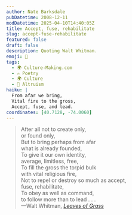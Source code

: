 ```yaml
---
author: Nate Barksdale
pubDatetime: 2008-12-11
modDatetime: 2025-04-10T14:40:05Z
title: Accept, fuse, rehabilitate
slug: accept-fuse-rehabilitate
featured: false
draft: false
description: Quoting Walt Whitman.
emoji: 🔄
tags:
  - 🌍 Culture-Making.com
  - ✍️ Poetry
  - 🌍 Culture
  - 🤝 Altruism
haiku: |
  From afar we bring,  
  Vital fire to the gross,  
  Accept, fuse, and lead.
coordinates: [40.7128, -74.0060]
---
```


> After all not to create only,  
>  or found only,  
> But to bring perhaps from afar  
> what is already founded,  
> To give it our own identity,  
> average, limitless, free,  
> To fill the gross the torpid bulk  
> with vital religious fire,  
> Not to repel or destroy so much as accept,  
> fuse, rehabilitate,  
> To obey as well as command,  
> to follow more than to lead . . .  
> —Walt Whitman, [_Leaves of Grass_](http://books.google.com/books?id=TmESAAAAYAAJ&printsec=frontcover&dq=inauthor:whitman&ei=zIFBSfzPC4q6kwT00ezRDg#PPA238,M1)
